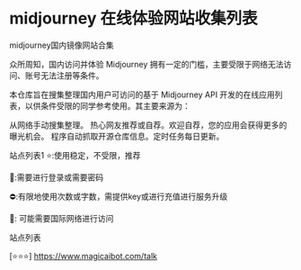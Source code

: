 # midjourney 在线体验网站收集列表

midjourney国内镜像网站合集

众所周知，国内访问并体验 Midjourney 拥有一定的门槛，主要受限于网络无法访问、账号无法注册等条件。

本仓库旨在搜集整理国内用户可访问的基于 Midjourney API 开发的在线应用列表，以供条件受限的同学参考使用。其主要来源为：

从网络手动搜集整理。
热心网友推荐或自荐。欢迎自荐，您的应用会获得更多的曝光机会。
程序自动抓取开源仓库信息。定时任务每日更新。

站点列表1
⭐:使用稳定，不受限，推荐

🔑:需要进行登录或需要密码

⛔:有限地使用次数或字数，需提供key或进行充值进行服务升级

🛫: 可能需要国际网络进行访问

站点列表

[⭐⭐⭐] https://www.magicaibot.com/talk
